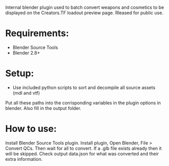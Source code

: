 Internal blender plugin used to batch convert weapons and cosmetics to be displayed on the Creators.TF loadout preview page.
Rleased for public use.

# Requirements:
- Blender Source Tools
- Blender 2.8+

# Setup:
- Use included python scripts to sort and decompile all source assets (mdl and vtf)

Put all these paths into the corrisponding variables in the plugin options in blender.
Also fill in the output folder.

# How to use:
Install Blender Source Tools plugin.
Install plugin, Open Blender, File > Convert QCs.
Then wait for all to convert. If a .glb file exists already then it will be skipped. Check output data.json for what was converted and their extra information.
